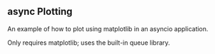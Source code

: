 ## async Plotting
An example of how to plot using matplotlib in an asyncio application.


Only requires matplotlib; uses the built-in queue library.